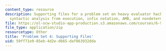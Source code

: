 ```yaml
---
content_type: resource
description: Supporting files for a problem set on heavy evaluator hacking, separating
  syntactic analysis from execution, infix notation, AMB, and nondeterministic programming.
file: https://ol-ocw-studio-app-production.s3.amazonaws.com/courses/6-945-adventures-in-advanced-symbolic-programming-spring-2009/59ff71e985eb4d2ed665daf863932dda_assn04.zip
file_type: application/zip
resourcetype: Other
title: 'Problem Set 4: Supporting Files'
uid: 59ff71e9-85eb-4d2e-d665-daf863932dda
---
```

